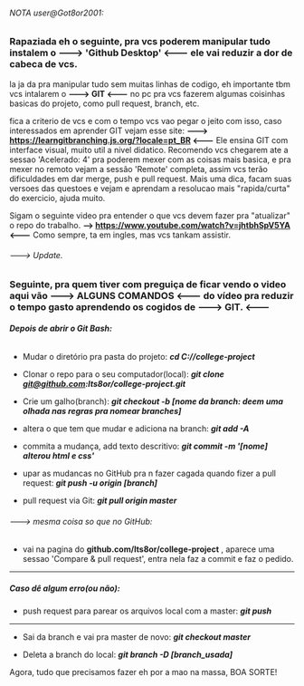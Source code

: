 ###### NOTA user@Got8or2001:
### Rapaziada eh o seguinte, pra vcs poderem manipular tudo instalem o  **---> 'Github Desktop' <---** ele vai reduzir a dor de cabeca de vcs.
la ja da pra manipular tudo sem muitas linhas de codigo, eh importante tbm vcs intalarem o **---> GIT <---** no pc pra vcs fazerem algumas coisinhas basicas do projeto, como pull request, branch, etc. 

fica a criterio de vcs e com o tempo vcs vao pegar o jeito com isso, caso interessados em aprender GIT vejam esse site:
**---> https://learngitbranching.js.org/?locale=pt_BR <---**
Ele ensina GIT com interface visual, muito util a nivel didatico.
Recomendo vcs chegarem ate a sessao 'Acelerado: 4' pra poderem mexer com as coisas mais basica, e pra mexer no remoto vejam a sessão 'Remote' completa, assim vcs terão dificuldades em dar merge, push e pull request.
Mais uma dica, facam suas versoes das questoes e vejam e aprendam a resolucao mais "rapida/curta" do exercicio, ajuda muito.

Sigam o seguinte video pra entender o que vcs devem fazer pra "atualizar" o repo do trabalho.
**--> https://www.youtube.com/watch?v=jhtbhSpV5YA <---**
Como sempre, ta em ingles, mas vcs tankam assistir.

###### ---> Update.

### Seguinte, pra quem tiver com preguiça de ficar vendo o video aqui vão ---> ALGUNS COMANDOS <--- do vídeo pra reduzir o tempo gasto aprendendo os cogidos de ---> GIT. <---

###### **Depois de abrir o Git Bash:**

* Mudar o diretório pra pasta do projeto: 
**_cd C://college-project_**

* Clonar o repo para o seu computador(local): 
**_git clone git@github.com:Its8or/college-project.git_**

* Crie um galho(branch): 
_**git checkout -b [nome da branch: deem uma olhada nas regras pra nomear branches]**_

* altera o que tem que mudar e adiciona na branch: 
**_git add -A_**

* commita a mudança, add texto descritivo: 
**_git commit -m '[nome] alterou html e css'_**
  
* upar as mudancas no GitHub pra n fazer cagada quando fizer a pull request: 
**_git push -u origin [branch]_**

* pull request via Git: 
_**git pull origin master**_

###### ---> mesma coisa so que no GitHub:
* vai na pagina do **github.com/Its8or/college-project** , aparece uma sessao 'Compare & pull request', entra nela faz a commit e faz o pedido.

---

##### Caso dê algum erro(ou não):

* push request para parear os arquivos local com a master: 
**_git push_**

---

* Sai da branch e vai pra master de novo:
**_git checkout master_**

* Deleta a branch do local:
_**git branch -D [branch_usada]**_

Agora, tudo que precisamos fazer eh por a mao na massa,
        BOA SORTE!
